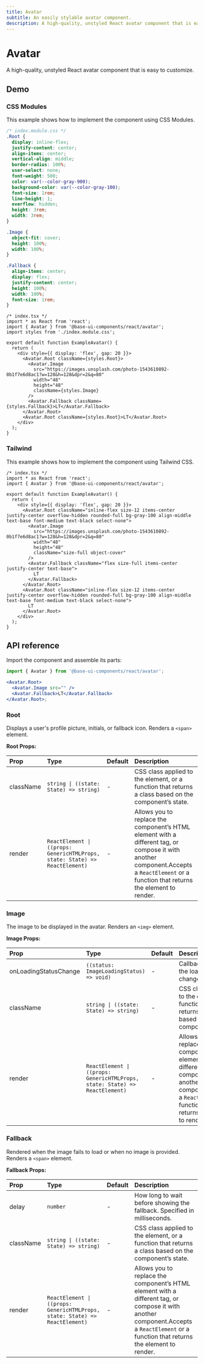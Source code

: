 ```yaml
---
title: Avatar
subtitle: An easily stylable avatar component.
description: A high-quality, unstyled React avatar component that is easy to customize.
---
```

# Avatar

A high-quality, unstyled React avatar component that is easy to customize.

## Demo

### CSS Modules

This example shows how to implement the component using CSS Modules.

```css
/* index.module.css */
.Root {
  display: inline-flex;
  justify-content: center;
  align-items: center;
  vertical-align: middle;
  border-radius: 100%;
  user-select: none;
  font-weight: 500;
  color: var(--color-gray-900);
  background-color: var(--color-gray-100);
  font-size: 1rem;
  line-height: 1;
  overflow: hidden;
  height: 3rem;
  width: 3rem;
}

.Image {
  object-fit: cover;
  height: 100%;
  width: 100%;
}

.Fallback {
  align-items: center;
  display: flex;
  justify-content: center;
  height: 100%;
  width: 100%;
  font-size: 1rem;
}
```

```tsx
/* index.tsx */
import * as React from 'react';
import { Avatar } from '@base-ui-components/react/avatar';
import styles from './index.module.css';

export default function ExampleAvatar() {
  return (
    <div style={{ display: 'flex', gap: 20 }}>
      <Avatar.Root className={styles.Root}>
        <Avatar.Image
          src="https://images.unsplash.com/photo-1543610892-0b1f7e6d8ac1?w=128&h=128&dpr=2&q=80"
          width="48"
          height="48"
          className={styles.Image}
        />
        <Avatar.Fallback className={styles.Fallback}>LT</Avatar.Fallback>
      </Avatar.Root>
      <Avatar.Root className={styles.Root}>LT</Avatar.Root>
    </div>
  );
}
```

### Tailwind

This example shows how to implement the component using Tailwind CSS.

```tsx
/* index.tsx */
import * as React from 'react';
import { Avatar } from '@base-ui-components/react/avatar';

export default function ExampleAvatar() {
  return (
    <div style={{ display: 'flex', gap: 20 }}>
      <Avatar.Root className="inline-flex size-12 items-center justify-center overflow-hidden rounded-full bg-gray-100 align-middle text-base font-medium text-black select-none">
        <Avatar.Image
          src="https://images.unsplash.com/photo-1543610892-0b1f7e6d8ac1?w=128&h=128&dpr=2&q=80"
          width="48"
          height="48"
          className="size-full object-cover"
        />
        <Avatar.Fallback className="flex size-full items-center justify-center text-base">
          LT
        </Avatar.Fallback>
      </Avatar.Root>
      <Avatar.Root className="inline-flex size-12 items-center justify-center overflow-hidden rounded-full bg-gray-100 align-middle text-base font-medium text-black select-none">
        LT
      </Avatar.Root>
    </div>
  );
}
```

## API reference

Import the component and assemble its parts:

```jsx title="Anatomy"
import { Avatar } from '@base-ui-components/react/avatar';

<Avatar.Root>
  <Avatar.Image src="" />
  <Avatar.Fallback>LT</Avatar.Fallback>
</Avatar.Root>;
```

### Root

Displays a user's profile picture, initials, or fallback icon.
Renders a `<span>` element.

**Root Props:**

| Prop      | Type                                                                        | Default | Description                                                                                                                                                                                  |
| :-------- | :-------------------------------------------------------------------------- | :------ | :------------------------------------------------------------------------------------------------------------------------------------------------------------------------------------------- |
| className | `string \| ((state: State) => string)`                                      | -       | CSS class applied to the element, or a function that&#xA;returns a class based on the component’s state.                                                                                     |
| render    | `ReactElement \| ((props: GenericHTMLProps, state: State) => ReactElement)` | -       | Allows you to replace the component’s HTML element&#xA;with a different tag, or compose it with another component.Accepts a `ReactElement` or a function that returns the element to render. |

### Image

The image to be displayed in the avatar.
Renders an `<img>` element.

**Image Props:**

| Prop                  | Type                                                                        | Default | Description                                                                                                                                                                                  |
| :-------------------- | :-------------------------------------------------------------------------- | :------ | :------------------------------------------------------------------------------------------------------------------------------------------------------------------------------------------- |
| onLoadingStatusChange | `((status: ImageLoadingStatus) => void)`                                    | -       | Callback fired when the loading status changes.                                                                                                                                              |
| className             | `string \| ((state: State) => string)`                                      | -       | CSS class applied to the element, or a function that&#xA;returns a class based on the component’s state.                                                                                     |
| render                | `ReactElement \| ((props: GenericHTMLProps, state: State) => ReactElement)` | -       | Allows you to replace the component’s HTML element&#xA;with a different tag, or compose it with another component.Accepts a `ReactElement` or a function that returns the element to render. |

### Fallback

Rendered when the image fails to load or when no image is provided.
Renders a `<span>` element.

**Fallback Props:**

| Prop      | Type                                                                        | Default | Description                                                                                                                                                                                  |
| :-------- | :-------------------------------------------------------------------------- | :------ | :------------------------------------------------------------------------------------------------------------------------------------------------------------------------------------------- |
| delay     | `number`                                                                    | -       | How long to wait before showing the fallback. Specified in milliseconds.                                                                                                                     |
| className | `string \| ((state: State) => string)`                                      | -       | CSS class applied to the element, or a function that&#xA;returns a class based on the component’s state.                                                                                     |
| render    | `ReactElement \| ((props: GenericHTMLProps, state: State) => ReactElement)` | -       | Allows you to replace the component’s HTML element&#xA;with a different tag, or compose it with another component.Accepts a `ReactElement` or a function that returns the element to render. |
